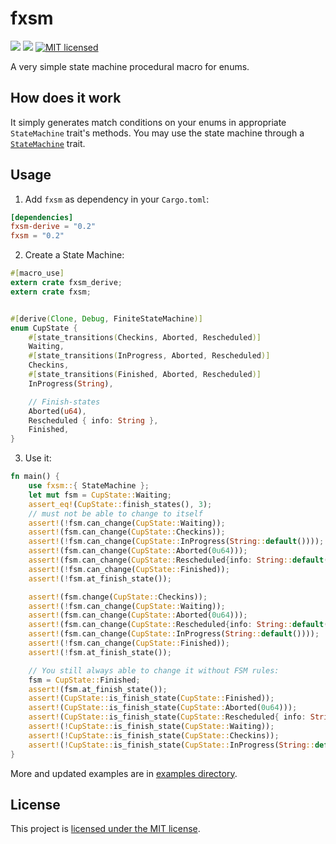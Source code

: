 # fxsm

[![](https://meritbadge.herokuapp.com/fxsm)](https://crates.io/crates/fxsm) [![](https://travis-ci.org/iddm/fxsm.svg?branch=master)](https://travis-ci.org/iddm/urlshortener-rs)
[![MIT licensed](https://img.shields.io/badge/license-MIT-blue.svg)](./LICENSE)


A very simple state machine procedural macro for enums.

## How does it work

It simply generates match conditions on your enums in appropriate `StateMachine` trait's methods.
 You may use the state machine through a [`StateMachine`](https://github.com/iddm/fxsm/blob/master/fxsm/src/lib.rs) trait.
  

## Usage

1. Add `fxsm` as dependency in your `Cargo.toml`:

 ```toml
 [dependencies]
 fxsm-derive = "0.2"
 fxsm = "0.2"
 ```

2. Create a State Machine:

 ```rust
 #[macro_use]
 extern crate fxsm_derive;
 extern crate fxsm;
 
 
 #[derive(Clone, Debug, FiniteStateMachine)]
 enum CupState {
     #[state_transitions(Checkins, Aborted, Rescheduled)]
     Waiting,
     #[state_transitions(InProgress, Aborted, Rescheduled)]
     Checkins,
     #[state_transitions(Finished, Aborted, Rescheduled)]
     InProgress(String),
 
     // Finish-states
     Aborted(u64),
     Rescheduled { info: String },
     Finished,
 }
 ```

3. Use it:

 ```rust
 fn main() {
     use fxsm::{ StateMachine };
     let mut fsm = CupState::Waiting;
     assert_eq!(CupState::finish_states(), 3);
     // must not be able to change to itself
     assert!(!fsm.can_change(CupState::Waiting));
     assert!(fsm.can_change(CupState::Checkins));
     assert!(!fsm.can_change(CupState::InProgress(String::default())));
     assert!(fsm.can_change(CupState::Aborted(0u64)));
     assert!(fsm.can_change(CupState::Rescheduled{info: String::default()}));
     assert!(!fsm.can_change(CupState::Finished));
     assert!(!fsm.at_finish_state());
 
     assert!(fsm.change(CupState::Checkins));
     assert!(!fsm.can_change(CupState::Waiting));
     assert!(fsm.can_change(CupState::Aborted(0u64)));
     assert!(fsm.can_change(CupState::Rescheduled{info: String::default()}));
     assert!(fsm.can_change(CupState::InProgress(String::default())));
     assert!(!fsm.can_change(CupState::Finished));
     assert!(!fsm.at_finish_state());
 
     // You still always able to change it without FSM rules:
     fsm = CupState::Finished;
     assert!(fsm.at_finish_state());
     assert!(CupState::is_finish_state(CupState::Finished));
     assert!(CupState::is_finish_state(CupState::Aborted(0u64)));
     assert!(CupState::is_finish_state(CupState::Rescheduled{ info: String::default()}));
     assert!(!CupState::is_finish_state(CupState::Waiting));
     assert!(!CupState::is_finish_state(CupState::Checkins));
     assert!(!CupState::is_finish_state(CupState::InProgress(String::default())));
 }
 ```
 
 More and updated examples are in [examples directory](https://github.com/iddm/fxsm/blob/master/examples).

## License

This project is [licensed under the MIT license](https://github.com/iddm/urlshortener-rs/blob/master/LICENSE).
